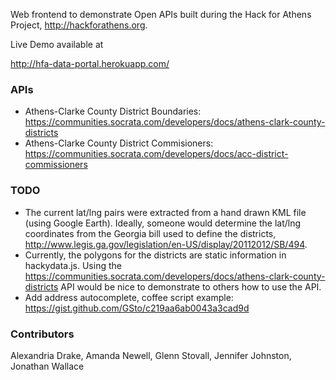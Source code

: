 Web frontend to demonstrate Open APIs built during the Hack for Athens Project,
http://hackforathens.org.

Live Demo available at

http://hfa-data-portal.herokuapp.com/

### APIs

 - Athens-Clarke County District Boundaries: https://communities.socrata.com/developers/docs/athens-clark-county-districts
 - Athens-Clarke County District Commisioners: https://communities.socrata.com/developers/docs/acc-district-commissioners
 
### TODO

 - The current lat/lng pairs were extracted from a hand drawn KML file (using
   Google Earth). Ideally, someone would determine the lat/lng coordinates from
   the Georgia bill used to define the districts, http://www.legis.ga.gov/legislation/en-US/display/20112012/SB/494.
 - Currently, the polygons for the districts are static information in
   hackydata.js. Using the
   https://communities.socrata.com/developers/docs/athens-clark-county-districts
   API would be nice to demonstrate to others how to use the API.
 - Add address autocomplete, coffee script example: https://gist.github.com/GSto/c219aa6ab0043a3cad9d
   
### Contributors

Alexandria Drake, Amanda Newell, Glenn Stovall, Jennifer Johnston, Jonathan Wallace
